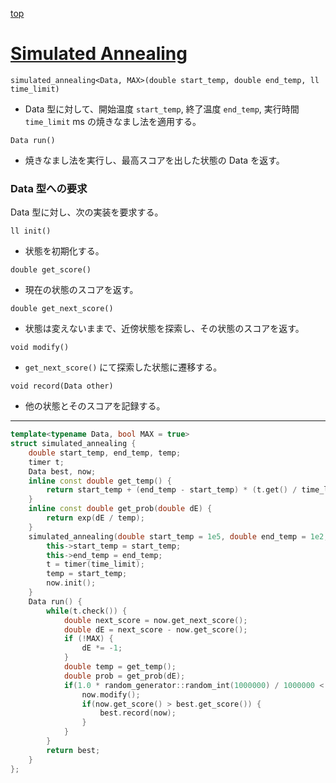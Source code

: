 [top](../README.md)

# [Simulated Annealing](./sa.cpp)

`simulated_annealing<Data, MAX>(double start_temp, double end_temp, ll time_limit)`
- Data 型に対して、開始温度 `start_temp`, 終了温度 `end_temp`, 実行時間 `time_limit` ms の焼きなまし法を適用する。

`Data run()`
- 焼きなまし法を実行し、最高スコアを出した状態の Data を返す。

### Data 型への要求
Data 型に対し、次の実装を要求する。

`ll init()`
- 状態を初期化する。

`double get_score()`
- 現在の状態のスコアを返す。

`double get_next_score()`
- 状態は変えないままで、近傍状態を探索し、その状態のスコアを返す。

`void modify()`
- `get_next_score()` にて探索した状態に遷移する。

`void record(Data other)`
- 他の状態とそのスコアを記録する。

---

```cpp
template<typename Data, bool MAX = true>
struct simulated_annealing {
    double start_temp, end_temp, temp;
    timer t;
    Data best, now;
    inline const double get_temp() {
        return start_temp + (end_temp - start_temp) * (t.get() / time_limit);
    }
    inline const double get_prob(double dE) {
        return exp(dE / temp);
    }
    simulated_annealing(double start_temp = 1e5, double end_temp = 1e2, ll time_limit) {
        this->start_temp = start_temp;
        this->end_temp = end_temp;
        t = timer(time_limit);
        temp = start_temp;
        now.init();
    }
    Data run() {
        while(t.check()) {
            double next_score = now.get_next_score();
            double dE = next_score - now.get_score();
            if (!MAX) {
                dE *= -1;
            }
            double temp = get_temp();
            double prob = get_prob(dE);
            if(1.0 * random_generator::random_int(1000000) / 1000000 < prob) {
                now.modify();
                if(now.get_score() > best.get_score()) {
                    best.record(now);
                }
            }
        }
        return best;
    }
};
```